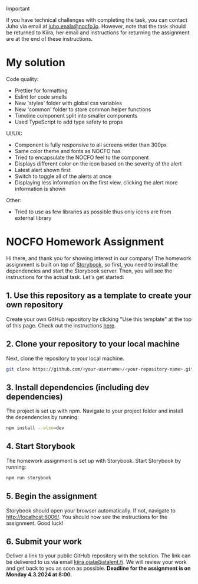 > [!IMPORTANT]
> If you have technical challenges with completing the task, you can contact Juho via email at juho.enala@nocfo.io. However, note that the task should be returned to Kiira, her email and instructions for returning the assignment are at the end of these instructions.

# My solution

Code quality:

- Prettier for formatting
- Eslint for code smells
- New 'styles' folder with global css variables
- New 'common' folder to store common helper functions
- Timeline component split into smaller components
- Used TypeScript to add type safety to props

UI/UX:

- Component is fully responsive to all screens wider than 300px
- Same color theme and fonts as NOCFO has
- Tried to encapsulate the NOCFO feel to the component
- Displays different color on the icon based on the severity of the alert
- Latest alert shown first
- Switch to toggle all of the alerts at once
- Displaying less information on the first view, clicking the alert more information is shown

Other:

- Tried to use as few libraries as possible thus only icons are from external library

# NOCFO Homework Assignment

Hi there, and thank you for showing interest in our company! The homework assignment is built on top of [Storybook](https://storybook.js.org/), so first, you need to install the dependencies and start the Storybook server. Then, you will see the instructions for the actual task. Let's get started:

## 1. Use this repository as a template to create your own repository

Create your own GitHub repository by clicking "Use this template" at the top of this page. Check out the instructions [here](https://docs.github.com/en/repositories/creating-and-managing-repositories/creating-a-repository-from-a-template).

## 2. Clone your repository to your local machine

Next, clone the repository to your local machine.

```sh
git clone https://github.com/<your-username>/<your-repository-name>.git
```

## 3. Install dependencies (including dev dependencies)

The project is set up with npm. Navigate to your project folder and install the dependencies by running:

```sh
npm install --also=dev
```

## 4. Start Storybook

The homework assignment is set up with Storybook. Start Storybook by running:

```sh
npm run storybook
```

## 5. Begin the assignment

Storybook should open your browser automatically. If not, navigate to [http://localhost:6006/](http://localhost:6006/). You should now see the instructions for the assignment. Good luck!

## 6. Submit your work

Deliver a link to your public GitHub repository with the solution. The link can be delivered to us via email [kiira.ojala@atalent.fi](mailto:kiira.ojala@atalent.fi?subject=NOCFO%20homework%20deliverable&body=Here%20is%20the%20link%20to%20my%20GitHub%20repository:%20<PASTE%20LINK%20HERE>). We will review your work and get back to you as soon as possible. **Deadline for the assignment is on Monday 4.3.2024 at 8:00.**
